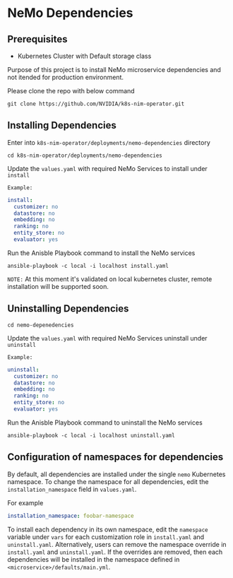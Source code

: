 # NeMo Dependencies

## Prerequisites

- Kubernetes Cluster with Default storage class

Purpose of this project is to install NeMo microservice dependencies and not itended for production environment.

Please clone the repo with below command 

```
git clone https://github.com/NVIDIA/k8s-nim-operator.git
```

## Installing Dependencies

Enter into `k8s-nim-operator/deployments/nemo-dependencies` directory

```
cd k8s-nim-operator/deployments/nemo-dependencies
```

Update the `values.yaml` with required NeMo Services to install under `install`

`Example:`

``` yaml
install:
  customizer: no
  datastore: no
  embedding: no
  ranking: no
  entity_store: no
  evaluator: yes
```

Run the Anisble Playbook command to install the NeMo services

```
ansible-playbook -c local -i localhost install.yaml
```

`NOTE:` At this moment it's validated on local kubernetes cluster, remote installation will be supported soon.

## Uninstalling Dependencies

```
cd nemo-depenedencies
```

Update the `values.yaml` with required NeMo Services uninstall under `uninstall` 

`Example:`

```yaml
uninstall:
  customizer: no
  datastore: no
  embedding: no
  ranking: no
  entity_store: no
  evaluator: yes
```

Run the Anisble Playbook command to uninstall the NeMo services

```
ansible-playbook -c local -i localhost uninstall.yaml
```

## Configuration of namespaces for dependencies
By default, all dependencies are installed under the single `nemo` Kubernetes namespace.
To change the namespace for all dependencies, edit the `installation_namespace` field in `values.yaml`.

For example
```yaml
installation_namespace: foobar-namespace
```

To install each dependency in its own namespace, edit the `namespace` variable under `vars` for each customization role in `install.yaml` and `uninstall.yaml`.
Alternatively, users can remove the namespace override in `install.yaml` and `uninstall.yaml`. If the overrides are removed, then each dependencies will be installed
in the namespace defined in `<microservice>/defaults/main.yml`.